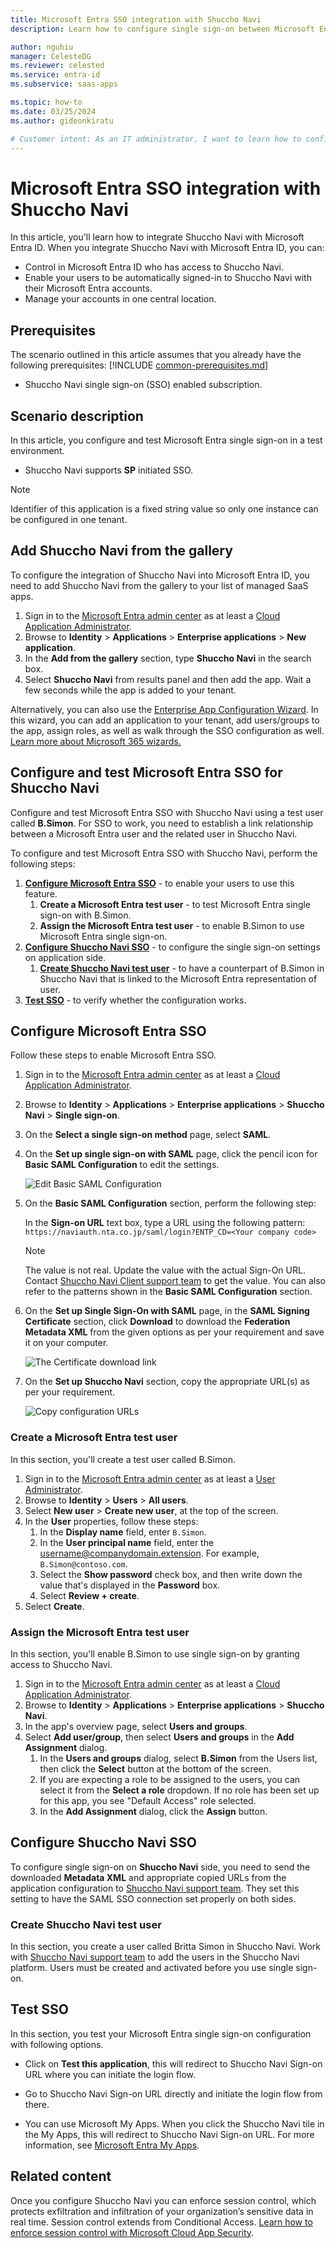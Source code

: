 ```yaml
---
title: Microsoft Entra SSO integration with Shuccho Navi
description: Learn how to configure single sign-on between Microsoft Entra ID and Shuccho Navi.

author: nguhiu
manager: CelesteDG
ms.reviewer: celested
ms.service: entra-id
ms.subservice: saas-apps

ms.topic: how-to
ms.date: 03/25/2024
ms.author: gideonkiratu

# Customer intent: As an IT administrator, I want to learn how to configure single sign-on between Microsoft Entra ID and Shuccho Navi so that I can control who has access to Shuccho Navi, enable automatic sign-in with Microsoft Entra accounts, and manage my accounts in one central location.
---
```

# Microsoft Entra SSO integration with Shuccho Navi

In this article,  you'll learn how to integrate Shuccho Navi with Microsoft Entra ID. When you integrate Shuccho Navi with Microsoft Entra ID, you can:

* Control in Microsoft Entra ID who has access to Shuccho Navi.
* Enable your users to be automatically signed-in to Shuccho Navi with their Microsoft Entra accounts.
* Manage your accounts in one central location.

## Prerequisites
The scenario outlined in this article assumes that you already have the following prerequisites:
[!INCLUDE [common-prerequisites.md](~/identity/saas-apps/includes/common-prerequisites.md)]
* Shuccho Navi single sign-on (SSO) enabled subscription.

## Scenario description

In this article,  you configure and test Microsoft Entra single sign-on in a test environment.

* Shuccho Navi supports **SP** initiated SSO.

> [!NOTE]
> Identifier of this application is a fixed string value so only one instance can be configured in one tenant.

## Add Shuccho Navi from the gallery

To configure the integration of Shuccho Navi into Microsoft Entra ID, you need to add Shuccho Navi from the gallery to your list of managed SaaS apps.

1. Sign in to the [Microsoft Entra admin center](https://entra.microsoft.com) as at least a [Cloud Application Administrator](~/identity/role-based-access-control/permissions-reference.md#cloud-application-administrator).
1. Browse to **Identity** > **Applications** > **Enterprise applications** > **New application**.
1. In the **Add from the gallery** section, type **Shuccho Navi** in the search box.
1. Select **Shuccho Navi** from results panel and then add the app. Wait a few seconds while the app is added to your tenant.

 Alternatively, you can also use the [Enterprise App Configuration Wizard](https://portal.office.com/AdminPortal/home?Q=Docs#/azureadappintegration). In this wizard, you can add an application to your tenant, add users/groups to the app, assign roles, as well as walk through the SSO configuration as well. [Learn more about Microsoft 365 wizards.](/microsoft-365/admin/misc/azure-ad-setup-guides)

<a name='configure-and-test-azure-ad-sso-for-shuccho-navi'></a>

## Configure and test Microsoft Entra SSO for Shuccho Navi

Configure and test Microsoft Entra SSO with Shuccho Navi using a test user called **B.Simon**. For SSO to work, you need to establish a link relationship between a Microsoft Entra user and the related user in Shuccho Navi.

To configure and test Microsoft Entra SSO with Shuccho Navi, perform the following steps:

1. **[Configure Microsoft Entra SSO](#configure-azure-ad-sso)** - to enable your users to use this feature.
    1. **Create a Microsoft Entra test user** - to test Microsoft Entra single sign-on with B.Simon.
    1. **Assign the Microsoft Entra test user** - to enable B.Simon to use Microsoft Entra single sign-on.
1. **[Configure Shuccho Navi SSO](#configure-shuccho-navi-sso)** - to configure the single sign-on settings on application side.
    1. **[Create Shuccho Navi test user](#create-shuccho-navi-test-user)** - to have a counterpart of B.Simon in Shuccho Navi that is linked to the Microsoft Entra representation of user.
1. **[Test SSO](#test-sso)** - to verify whether the configuration works.

<a name='configure-azure-ad-sso'></a>

## Configure Microsoft Entra SSO

Follow these steps to enable Microsoft Entra SSO.

1. Sign in to the [Microsoft Entra admin center](https://entra.microsoft.com) as at least a [Cloud Application Administrator](~/identity/role-based-access-control/permissions-reference.md#cloud-application-administrator).
1. Browse to **Identity** > **Applications** > **Enterprise applications** > **Shuccho Navi** > **Single sign-on**.
1. On the **Select a single sign-on method** page, select **SAML**.
1. On the **Set up single sign-on with SAML** page, click the pencil icon for **Basic SAML Configuration** to edit the settings.

   ![Edit Basic SAML Configuration](common/edit-urls.png)

1. On the **Basic SAML Configuration** section, perform the following step:

    In the **Sign-on URL** text box, type a URL using the following pattern:
    `https://naviauth.nta.co.jp/saml/login?ENTP_CD=<Your company code>`

	> [!NOTE]
	> The value is not real. Update the value with the actual Sign-On URL. Contact [Shuccho Navi Client support team](mailto:sys_ntabtm@nta.co.jp) to get the value. You can also refer to the patterns shown in the **Basic SAML Configuration** section.

1. On the **Set up Single Sign-On with SAML** page, in the **SAML Signing Certificate** section, click **Download** to download the **Federation Metadata XML** from the given options as per your requirement and save it on your computer.

	![The Certificate download link](common/metadataxml.png)

6. On the **Set up Shuccho Navi** section, copy the appropriate URL(s) as per your requirement.

	![Copy configuration URLs](common/copy-configuration-urls.png)

<a name='create-an-azure-ad-test-user'></a>

### Create a Microsoft Entra test user

In this section, you'll create a test user called B.Simon.

1. Sign in to the [Microsoft Entra admin center](https://entra.microsoft.com) as at least a [User Administrator](~/identity/role-based-access-control/permissions-reference.md#user-administrator).
1. Browse to **Identity** > **Users** > **All users**.
1. Select **New user** > **Create new user**, at the top of the screen.
1. In the **User** properties, follow these steps:
   1. In the **Display name** field, enter `B.Simon`.  
   1. In the **User principal name** field, enter the username@companydomain.extension. For example, `B.Simon@contoso.com`.
   1. Select the **Show password** check box, and then write down the value that's displayed in the **Password** box.
   1. Select **Review + create**.
1. Select **Create**.

<a name='assign-the-azure-ad-test-user'></a>

### Assign the Microsoft Entra test user

In this section, you'll enable B.Simon to use single sign-on by granting access to Shuccho Navi.

1. Sign in to the [Microsoft Entra admin center](https://entra.microsoft.com) as at least a [Cloud Application Administrator](~/identity/role-based-access-control/permissions-reference.md#cloud-application-administrator).
1. Browse to **Identity** > **Applications** > **Enterprise applications** > **Shuccho Navi**.
1. In the app's overview page, select **Users and groups**.
1. Select **Add user/group**, then select **Users and groups** in the **Add Assignment** dialog.
   1. In the **Users and groups** dialog, select **B.Simon** from the Users list, then click the **Select** button at the bottom of the screen.
   1. If you are expecting a role to be assigned to the users, you can select it from the **Select a role** dropdown. If no role has been set up for this app, you see "Default Access" role selected.
   1. In the **Add Assignment** dialog, click the **Assign** button.

## Configure Shuccho Navi SSO

To configure single sign-on on **Shuccho Navi** side, you need to send the downloaded **Metadata XML** and appropriate copied URLs from the application configuration to [Shuccho Navi support team](mailto:sys_ntabtm@nta.co.jp). They set this setting to have the SAML SSO connection set properly on both sides.

### Create Shuccho Navi test user

In this section, you create a user called Britta Simon in Shuccho Navi. Work with [Shuccho Navi support team](mailto:sys_ntabtm@nta.co.jp) to add the users in the Shuccho Navi platform. Users must be created and activated before you use single sign-on.

## Test SSO

In this section, you test your Microsoft Entra single sign-on configuration with following options. 

* Click on **Test this application**, this will redirect to Shuccho Navi Sign-on URL where you can initiate the login flow. 

* Go to Shuccho Navi Sign-on URL directly and initiate the login flow from there.

* You can use Microsoft My Apps. When you click the Shuccho Navi tile in the My Apps, this will redirect to Shuccho Navi Sign-on URL. For more information, see [Microsoft Entra My Apps](/azure/active-directory/manage-apps/end-user-experiences#azure-ad-my-apps).

## Related content

Once you configure Shuccho Navi you can enforce session control, which protects exfiltration and infiltration of your organization’s sensitive data in real time. Session control extends from Conditional Access. [Learn how to enforce session control with Microsoft Cloud App Security](/cloud-app-security/proxy-deployment-aad).
